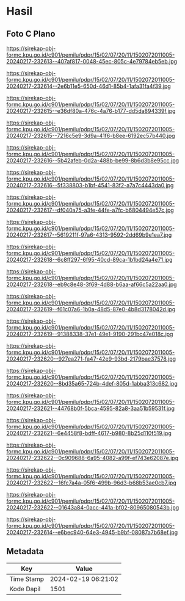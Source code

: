 # Hasil

## Foto C Plano

https://sirekap-obj-formc.kpu.go.id/c901/pemilu/pdpr/15/02/07/20/11/1502072011005-20240217-232613--407af817-0048-45ec-805c-4e79784eb5eb.jpg

https://sirekap-obj-formc.kpu.go.id/c901/pemilu/pdpr/15/02/07/20/11/1502072011005-20240217-232614--2e6b11e5-650d-46d1-85b4-1afa31fa4f39.jpg

https://sirekap-obj-formc.kpu.go.id/c901/pemilu/pdpr/15/02/07/20/11/1502072011005-20240217-232615--e36df80a-476c-4a76-b177-dd5da894339f.jpg

https://sirekap-obj-formc.kpu.go.id/c901/pemilu/pdpr/15/02/07/20/11/1502072011005-20240217-232615--7216c5e9-3d9a-41f6-b8ee-6192ec57b440.jpg

https://sirekap-obj-formc.kpu.go.id/c901/pemilu/pdpr/15/02/07/20/11/1502072011005-20240217-232616--5b42afeb-0d2a-488b-be99-8b6d3b8e95cc.jpg

https://sirekap-obj-formc.kpu.go.id/c901/pemilu/pdpr/15/02/07/20/11/1502072011005-20240217-232616--5f338803-b1bf-4541-83f2-a7a7c4443da0.jpg

https://sirekap-obj-formc.kpu.go.id/c901/pemilu/pdpr/15/02/07/20/11/1502072011005-20240217-232617--df040a75-a3fe-44fe-a7fc-b6804494e57c.jpg

https://sirekap-obj-formc.kpu.go.id/c901/pemilu/pdpr/15/02/07/20/11/1502072011005-20240217-232617--5619211f-97a6-4313-9592-2dd69b9e1ea7.jpg

https://sirekap-obj-formc.kpu.go.id/c901/pemilu/pdpr/15/02/07/20/11/1502072011005-20240217-232618--6c8ff297-6f95-40cd-89ca-1b1bd24a4e71.jpg

https://sirekap-obj-formc.kpu.go.id/c901/pemilu/pdpr/15/02/07/20/11/1502072011005-20240217-232618--eb9c8e48-3f69-4d88-b6aa-af66c5a22aa0.jpg

https://sirekap-obj-formc.kpu.go.id/c901/pemilu/pdpr/15/02/07/20/11/1502072011005-20240217-232619--f61c07a6-1b0a-48d5-87e0-4b8d3178042d.jpg

https://sirekap-obj-formc.kpu.go.id/c901/pemilu/pdpr/15/02/07/20/11/1502072011005-20240217-232619--91388338-37e1-49e1-9190-291bc47e018c.jpg

https://sirekap-obj-formc.kpu.go.id/c901/pemilu/pdpr/15/02/07/20/11/1502072011005-20240217-232620--927ea271-fa47-42e9-93bd-2179bae37578.jpg

https://sirekap-obj-formc.kpu.go.id/c901/pemilu/pdpr/15/02/07/20/11/1502072011005-20240217-232620--8bd35a65-724b-4def-805d-1abba313c682.jpg

https://sirekap-obj-formc.kpu.go.id/c901/pemilu/pdpr/15/02/07/20/11/1502072011005-20240217-232621--44768b0f-5bca-4595-82a8-3aa51b59531f.jpg

https://sirekap-obj-formc.kpu.go.id/c901/pemilu/pdpr/15/02/07/20/11/1502072011005-20240217-232621--6e4458f8-bdff-4617-b980-8b25d110f519.jpg

https://sirekap-obj-formc.kpu.go.id/c901/pemilu/pdpr/15/02/07/20/11/1502072011005-20240217-232622--0c909688-6a95-4082-a99f-ef743e62087e.jpg

https://sirekap-obj-formc.kpu.go.id/c901/pemilu/pdpr/15/02/07/20/11/1502072011005-20240217-232622--16fc7a4a-05f6-499b-96d3-b68b53ae0cb7.jpg

https://sirekap-obj-formc.kpu.go.id/c901/pemilu/pdpr/15/02/07/20/11/1502072011005-20240217-232622--01643a84-0acc-441a-bf02-80965080543b.jpg

https://sirekap-obj-formc.kpu.go.id/c901/pemilu/pdpr/15/02/07/20/11/1502072011005-20240217-232614--e6bec940-64e3-4945-b9bf-08087a7b68ef.jpg


## Metadata

| Key        | Value               |
| ---------- | ------------------- |
| Time Stamp | 2024-02-19 06:21:02 |
| Kode Dapil | 1501                |




